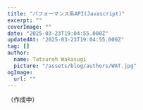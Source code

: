 ```yaml
---
title: "パフォーマンス系API(Javascript)"
excerpt: ""
coverImage: ""
date: "2025-03-23T19:04:55.000Z"
updatedAt: "2025-03-23T19:04:55.000Z"
tag: []
author:
  name: Tatsuroh Wakasugi
  picture: "/assets/blog/authors/WAT.jpg"
ogImage:
  url: ""
---
```


（作成中）
